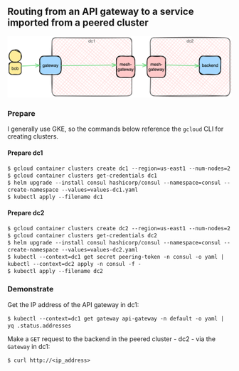 ## Routing from an API gateway to a service imported from a peered cluster

![](setup.png)

### Prepare

I generally use GKE, so the commands below reference the `gcloud` CLI for creating clusters.

#### Prepare dc1
```shell
$ gcloud container clusters create dc1 --region=us-east1 --num-nodes=2
$ gcloud container clusters get-credentials dc1
$ helm upgrade --install consul hashicorp/consul --namespace=consul --create-namespace --values=values-dc1.yaml
$ kubectl apply --filename dc1
```


#### Prepare dc2
```shell
$ gcloud container clusters create dc2 --region=us-east1 --num-nodes=2
$ gcloud container clusters get-credentials dc2
$ helm upgrade --install consul hashicorp/consul --namespace=consul --create-namespace --values=values-dc2.yaml
$ kubectl --context=dc1 get secret peering-token -n consul -o yaml | kubectl --context=dc2 apply -n consul -f -
$ kubectl apply --filename dc2
```

### Demonstrate

Get the IP address of the API gateway in dc1:
```shell
$ kubectl --context=dc1 get gateway api-gateway -n default -o yaml | yq .status.addresses
```

Make a `GET` request to the backend in the peered cluster - dc2 - via the `Gateway` in dc1:
```shell
$ curl http://<ip_address>
```
